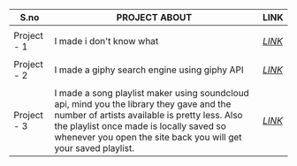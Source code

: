 
|S.no|PROJECT ABOUT|LINK|
|-------|------|------|
|||
|Project - 1|I made i don't know what|[*LINK*](https://sahaarnav3.github.io/oneMonth/week1/opraht/index.html)|
||||
|Project - 2|I made a giphy search engine using giphy API|[*LINK*](https://sahaarnav3.github.io/oneMonth/week2/GiphySearch/index.html)|
||||
|Project - 3|I made a song playlist maker using soundcloud api, mind you the library they gave and the number of artists available is pretty less. Also the playlist once made is locally saved so whenever you open the site back you will get your saved playlist.|[*LINK*](https://sahaarnav3.github.io/oneMonth/week3/index.html)|
